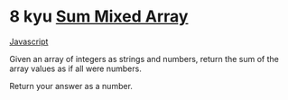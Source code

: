 # 8 kyu [Sum Mixed Array](https://www.codewars.com/kata/57eaeb9578748ff92a000009)

<!-- START LANGUAGE_LINKS -->

[Javascript](./javascript.js)

<!-- END LANGUAGE_LINKS -->

Given an array of integers as strings and numbers, return the sum of the array values as if all were numbers.

Return your answer as a number.